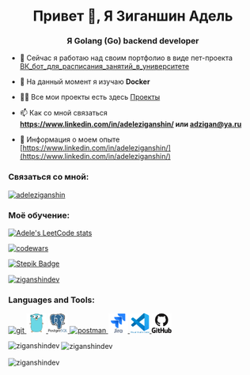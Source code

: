 <h1 align="center">Привет 👋, Я Зиганшин Адель</h1>
<h3 align="center">Я Golang (Go) backend developer</h3>

- 🔭 Сейчас я работаю над своим портфолио в виде пет-проекта [ВК_бот_для_расписания_занятий_в_университете](https://github.com/ZiganshinDev/scheduleVKBot)

- 🌱 На данный момент я изучаю **Docker**

- 👨‍💻 Все мои проекты есть здесь [Проекты](https://github.com/ZiganshinDev?tab=repositories)

- 📫 Как со мной связаться **https://www.linkedin.com/in/adeleziganshin/ или adzigan@ya.ru**

- 📄 Информация о моем опыте [https://www.linkedin.com/in/adeleziganshin/](https://www.linkedin.com/in/adeleziganshin/)

<h3 align="left">Связаться со мной:</h3>
<p align="left">
<a href="https://linkedin.com/in/adeleziganshin" target="blank"><img align="center" src="https://raw.githubusercontent.com/rahuldkjain/github-profile-readme-generator/master/src/images/icons/Social/linked-in-alt.svg" alt="adeleziganshin" height="30" width="40" /></a>
  
<h3 align="left">Моё обучение:</h3>

[![Adele's LeetCode stats](https://leetcode-stats-six.vercel.app/api?username=ZiganshinDev&theme=dark)](https://github.com/ZiganshinDev/leetcode-stats)

[![codewars](https://www.codewars.com/users/ZiganshinDev/badges/large)](https://www.codewars.com/users/ZiganshinDev)

[![Stepik Badge](https://img.shields.io/badge/-Stepik-black?style=flat&logo=STMicroelectronics&logoColor=white)](https://stepik.org/users/564365868)

<p align="left">
<a href="https://www.leetcode.com/ziganshindev" target="blank"><img align="center" src="https://raw.githubusercontent.com/rahuldkjain/github-profile-readme-generator/master/src/images/icons/Social/leet-code.svg" alt="ziganshindev" height="30" width="40" /> </a> 
</p> 

<h3 align="left">Languages and Tools:</h3>
<p align="left"> <a href="https://git-scm.com/" target="_blank" rel="noreferrer"> <img src="https://www.vectorlogo.zone/logos/git-scm/git-scm-icon.svg" alt="git" width="40" height="40"/> </a> <a href="https://golang.org" target="_blank" rel="noreferrer"> <img src="https://raw.githubusercontent.com/devicons/devicon/master/icons/go/go-original.svg" alt="go" width="40" height="40"/> </a> <a href="https://www.postgresql.org/" target="_blank" rel="noreferrer"> <img src="https://github.com/devicons/devicon/blob/master/icons/postgresql/postgresql-original-wordmark.svg" alt="PostgreSQL" width="40" height="40"/> </a> <a href="https://postman.com" target="_blank" rel="noreferrer"> <img src="https://www.vectorlogo.zone/logos/getpostman/getpostman-icon.svg" alt="postman" width="40" height="40"/> </a> <a href="https://www.atlassian.com/ru/software/jira" target="_blank" rel="noreferrer"> <img src="https://github.com/devicons/devicon/blob/master/icons/jira/jira-original-wordmark.svg" alt="jira" width="40" height="40"/> </a> <a href="https://code.visualstudio.com/" target="_blank" rel="noreferrer"> <img src="https://github.com/devicons/devicon/blob/master/icons/vscode/vscode-original-wordmark.svg" alt="VSCode" width="40" height="40"/> </a> <a href="https://github.com/" target="_blank" rel="noreferrer"> <img src="https://github.com/devicons/devicon/blob/master/icons/github/github-original-wordmark.svg" alt="GitHub" width="40" height="40"/> </a> </p>

<p><img align="left" src="https://github-readme-stats.vercel.app/api/top-langs?username=ziganshindev&show_icons=true&locale=en&layout=compact" alt="ziganshindev" /></p>

<p>&nbsp;<img align="center" src="https://github-readme-stats.vercel.app/api?username=ziganshindev&show_icons=true&locale=en" alt="ziganshindev" /></p>

<p><img align="center" src="https://github-readme-streak-stats.herokuapp.com/?user=ziganshindev&" alt="ziganshindev" /></p>

